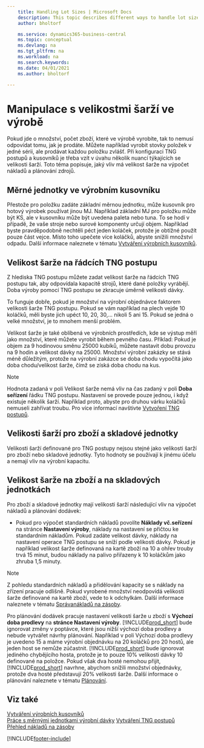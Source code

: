 ```yaml
---
    title: Handling Lot Sizes | Microsoft Docs
    description: This topic describes different ways to handle lot sizes. 
    author: bholtorf

    ms.service: dynamics365-business-central
    ms.topic: conceptual
    ms.devlang: na
    ms.tgt_pltfrm: na
    ms.workload: na
    ms.search.keywords:
    ms.date: 04/01/2021
    ms.author: bholtorf

---
```


# Manipulace s velikostmi šarží ve výrobě
Pokud jde o množství, počet zboží, které ve výrobě vyrobíte, tak to nemusí odpovídat tomu, jak je prodáte. Můžete například vyrobit stovky položek v jedné sérii, ale prodávat každou položku zvlášť. Při konfiguraci TNG postupů a kusovníků je třeba vzít v úvahu několik nuancí týkajících se velikosti šarží. Toto téma popisuje, jaký vliv má velikost šarže na výpočet nákladů a plánování zdrojů.

## Měrné jednotky ve výrobním kusovníku
Přestože pro položku zadáte základní měrnou jednotku, může kusovník pro hotový výrobek používat jinou MJ. Například základní MJ pro položku může být KS, ale v kusovníku může být uvedena paleta nebo tuna. To se hodí v případě, že vaše stroje nebo surové komponenty určují objem. Například byste pravděpodobně nechtěli péct jeden koláček, protože je obtížné použít pouze část vejce. Místo toho upečete více koláčků, abyste snížili množství odpadu. Další informace naleznete v tématu [Vytváření výrobních kusovníků](production-how-to-create-production-boms.md).

## Velikost šarže na řádcích TNG postupu
Z hlediska TNG postupu můžete zadat velikost šarže na řádcích TNG postupu tak, aby odpovídala kapacitě strojů, které dané položky vyrábějí. Doba výroby pomocí TNG postupu se zkracuje úměrně velikosti dávky.

To funguje dobře, pokud je množství na výrobní objednávce faktorem velikosti šarže TNG postupu. Pokud se vám například na plech vejde 10 koláčků, měli byste jich upéct 10, 20, 30,... nikoli 5 ani 15.  Pokud se jedná o velké množství, je to mnohem menší problém.

Velikost šarže je také oblíbená ve výrobních prostředích, kde se výstup měří jako množství, které můžete vyrobit během pevného času. Příklad: Pokud je objem za 9 hodinovou směnu 25000 kubíků, můžete nastavit dobu provozu na 9 hodin a velikost dávky na 25000.
Množství výrobní zakázky se stává méně důležitým, protože na výrobní zakázce se doba chodu vypočítá jako doba chodu/velikost šarže, čímž se získá doba chodu na kus.

> [!NOTE]
> Hodnota zadaná v poli Velikost šarže nemá vliv na čas zadaný v poli **Doba seřízení** řádku TNG postupu. Nastavení se provede pouze jednou, i když existuje několik šarží. Například proto, abyste pro druhou várku koláčků nemuseli zahřívat troubu. Pro více informací navštivte [Vytvoření TNG postupů](production-how-to-create-routings.md).

## Velikosti šarží pro zboží a skladové jednotky
Velikosti šarží definované pro TNG postupy nejsou stejné jako velikosti šarží pro zboží nebo skladové jednotky. Tyto hodnoty se používají k jinému účelu a nemají vliv na výrobní kapacitu.

## Velikost šarže na zboží a na skladových jednotkách
Pro zboží a skladové jednotky mají velikosti šarží následující vliv na výpočet nákladů a plánování dodávek:

* Pokud pro výpočet standardních nákladů povolíte **Náklady vč.seřízení** na stránce **Nastavení výroby**, náklady na nastavení se přičtou ke standardním nákladům. Pokud zadáte velikost dávky, náklady na nastavení operace TNG postupu se sníží podle velikosti dávky. Pokud je například velikost šarže definovaná na kartě zboží na 10 a ohřev trouby trvá 15 minut, budou náklady na palivo přiřazeny k 10 koláčkům jako zhruba 1,5 minuty.

> [!NOTE]
> Z pohledu standardních nákladů a přidělování kapacity se s náklady na zřízení pracuje odlišně. Pokud vyrobené množství neodpovídá velikosti šarže definované na kartě zboží, vede to k odchylkám. Další informace naleznete v tématu [Správanákladů na zásoby](finance-manage-inventory-costs.md). <!--not sure that I got this part right seems to repeat the first example.-->

Pro plánování dodávek pracuje nastavení velikosti šarže u zboží s  **Výchozí doba prodlevy** na **stránce Nastavení výroby**. [!INCLUDE[prod_short](includes/prod_short.md)] bude ignorovat změny v poptávce, které jsou nižší výchozí doba prodlevy a nebude vytvářet návrhy plánování. Například v poli Výchozí doba prodlevy je uvedeno 15 a máme výrobní objednávku na 20 koláčků pro 20 hostů, ale jeden host se nemůže zúčastnit. [!INCLUDE[prod_short](includes/prod_short.md)] bude ignorovat jediného chybějícího hosta, protože je to pouze 10% velikosti dávky 10 definované na položce. Pokud však dva hosté nemohou přijít, [!INCLUDE[prod_short](includes/prod_short.md)] navrhne, abychom snížili množství objednávky, protože dva hosté představují 20% velikosti šarže. Další informace o plánování naleznete v tématu [Plánování](production-planning.md).

## Viz také
[Vytváření výrobních kusovníků](production-how-to-create-production-boms.md)  
[Práce s měrnými jednotkami výrobní dávky](production-how-to-use-the-manufacturing-batch-unit-of-measure.md)
[Vytváření TNG postupů](production-how-to-create-routings.md)  
[Přehled nákladů na zásoby](finance-manage-inventory-costs.md)


[!INCLUDE[footer-include](includes/footer-banner.md)]